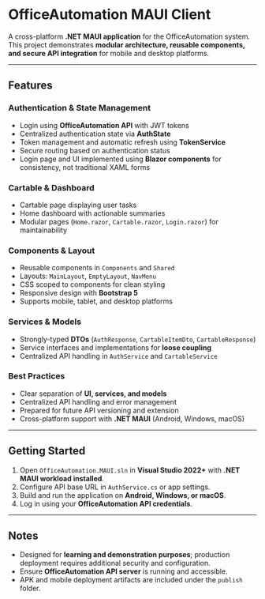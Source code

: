 # OfficeAutomation MAUI Client

A cross-platform **.NET MAUI application** for the OfficeAutomation system.  
This project demonstrates **modular architecture, reusable components, and secure API integration** for mobile and desktop platforms.

---

## Features

### Authentication & State Management
- Login using **OfficeAutomation API** with JWT tokens
- Centralized authentication state via **AuthState**
- Token management and automatic refresh using **TokenService**
- Secure routing based on authentication status
- Login page and UI implemented using **Blazor components** for consistency, not traditional XAML forms

### Cartable & Dashboard
- Cartable page displaying user tasks
- Home dashboard with actionable summaries
- Modular pages (`Home.razor`, `Cartable.razor`, `Login.razor`) for maintainability

### Components & Layout
- Reusable components in `Components` and `Shared`
- Layouts: `MainLayout`, `EmptyLayout`, `NavMenu`
- CSS scoped to components for clean styling
- Responsive design with **Bootstrap 5**
- Supports mobile, tablet, and desktop platforms

### Services & Models
- Strongly-typed **DTOs** (`AuthResponse`, `CartableItemDto`, `CartableResponse`)
- Service interfaces and implementations for **loose coupling**
- Centralized API handling in `AuthService` and `CartableService`

### Best Practices
- Clear separation of **UI, services, and models**
- Centralized API handling and error management
- Prepared for future API versioning and extension
- Cross-platform support with **.NET MAUI** (Android, Windows, macOS)

---

## Getting Started

1. Open `OfficeAutomation.MAUI.sln` in **Visual Studio 2022+** with **.NET MAUI workload installed**.
2. Configure API base URL in `AuthService.cs` or app settings.
3. Build and run the application on **Android, Windows, or macOS**.
4. Log in using your **OfficeAutomation API credentials**.

---

## Notes

- Designed for **learning and demonstration purposes**; production deployment requires additional security and configuration.
- Ensure **OfficeAutomation API server** is running and accessible.
- APK and mobile deployment artifacts are included under the `publish` folder.
